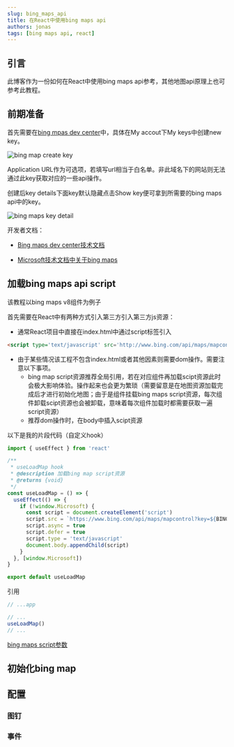 ```yaml
---
slug: bing_maps_api
title: 在React中使用bing maps api
authors: jonas
tags: [bing maps api, react]
---
```


## 引言

此博客作为一份如何在React中使用bing maps api参考，其他地图api原理上也可参考此教程。

## 前期准备

首先需要在[bing mpas dev center](https://www.bingmapsportal.com/)中，具体在My accout下My keys中创建new key。

![bing map create key](/img/bingmapscreatekey.png)

Application URL作为可选项，若填写url相当于白名单。非此域名下的网站则无法通过此key获取对应的一些api操作。

创建后key details下面key默认隐藏点击Show key便可拿到所需要的bing maps api中的key。

![bing maps key detail](/img/bingmapskeyinfo.png)

开发者文档：

* [Bing maps dev center技术文档](https://cn.bing.com/maps/sdkrelease/mapcontrol/isdk/Overview)

* [Microsoft技术文档中关于bing maps](https://learn.microsoft.com/bingmaps/)

## 加载bing maps api script

该教程以bing maps v8组件为例子

首先需要在React中有两种方式引入第三方引入第三方js资源：

* 通常React项目中直接在index.html中通过script标签引入

``` html
<script type='text/javascript' src='http://www.bing.com/api/maps/mapcontrol?callback=GetMap&branch=experimental&key=[YOUR_BING_MAPS_KEY]' async defer></script>
```

* 由于某些情况该工程不包含index.html或者其他因素则需要dom操作。需要注意以下事项。
  * bing map script资源推荐全局引用，若在对应组件再加载scipt资源此时会极大影响体验。操作起来也会更为繁琐（需要留意是在地图资源加载完成后才进行初始化地图；由于是组件挂载bing maps script资源，每次组件卸载scipt资源也会被卸载，意味着每次组件加载时都需要获取一遍script资源）
  * 推荐dom操作时，在body中插入scipt资源

以下是我的片段代码（自定义hook）

``` jsx
import { useEffect } from 'react'

/**
 * useLoadMap hook
 * @description 加载bing map script资源
 * @returns {void}
 */
const useLoadMap = () => {
  useEffect(() => {
    if (!window.Microsoft) {
      const script = document.createElement('script')
      script.src = `https://www.bing.com/api/maps/mapcontrol?key=${BING_KEY}`
      script.async = true
      script.defer = true
      script.type = 'text/javascript'
      document.body.appendChild(script)
    }
  }, [window.Microsoft])
}

export default useLoadMap
```

引用

``` jsx
// ...app

// ...
useLoadMap()
// ...
```

[bing maps script参数](https://learn.microsoft.com/en-us/bingmaps/v8-web-control/creating-and-hosting-map-controls/setting-map-control-parameters)

## 初始化bing map

## 配置

### 图钉

### 事件
